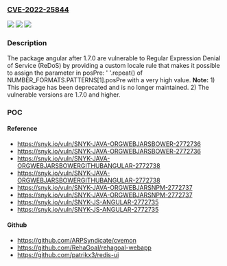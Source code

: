 ### [CVE-2022-25844](https://cve.mitre.org/cgi-bin/cvename.cgi?name=CVE-2022-25844)
![](https://img.shields.io/static/v1?label=Product&message=angular&color=blue)
![](https://img.shields.io/static/v1?label=Version&message=%3E%201.7.0%20&color=brighgreen)
![](https://img.shields.io/static/v1?label=Vulnerability&message=Regular%20Expression%20Denial%20of%20Service%20(ReDoS)&color=brighgreen)

### Description

The package angular after 1.7.0 are vulnerable to Regular Expression Denial of Service (ReDoS) by providing a custom locale rule that makes it possible to assign the parameter in posPre: ' '.repeat() of NUMBER_FORMATS.PATTERNS[1].posPre with a very high value. **Note:** 1) This package has been deprecated and is no longer maintained. 2) The vulnerable versions are 1.7.0 and higher.

### POC

#### Reference
- https://snyk.io/vuln/SNYK-JAVA-ORGWEBJARSBOWER-2772736
- https://snyk.io/vuln/SNYK-JAVA-ORGWEBJARSBOWER-2772736
- https://snyk.io/vuln/SNYK-JAVA-ORGWEBJARSBOWERGITHUBANGULAR-2772738
- https://snyk.io/vuln/SNYK-JAVA-ORGWEBJARSBOWERGITHUBANGULAR-2772738
- https://snyk.io/vuln/SNYK-JAVA-ORGWEBJARSNPM-2772737
- https://snyk.io/vuln/SNYK-JAVA-ORGWEBJARSNPM-2772737
- https://snyk.io/vuln/SNYK-JS-ANGULAR-2772735
- https://snyk.io/vuln/SNYK-JS-ANGULAR-2772735

#### Github
- https://github.com/ARPSyndicate/cvemon
- https://github.com/RehaGoal/rehagoal-webapp
- https://github.com/patrikx3/redis-ui

